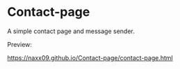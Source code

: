 # Contact-page
A simple contact page and message sender.

Preview:

https://naxx09.github.io/Contact-page/contact-page.html
